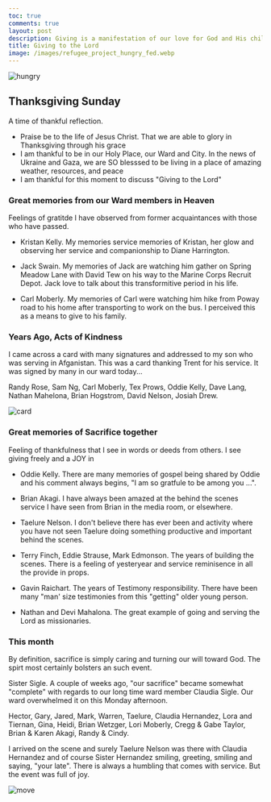 ```yaml
---
toc: true
comments: true
layout: post
description: Giving is a manifestation of our love for God and His children.
title: Giving to the Lord
image: /images/refugee_project_hungry_fed.webp
---
```


![hungry]({{site.baseurl}}/images/refugee_project_hungry_fed.webp)

## Thanksgiving Sunday

A time of thankful reflection.

- Praise be to the life of Jesus Christ.  That we are able to glory in Thanksgiving through his grace
- I am thankful to be in our Holy Place, our Ward and City. In the news of Ukraine and Gaza, we are SO blesssed to be living in a place of amazing weather, resources, and peace
- I am thankful for this moment to discuss "Giving to the Lord"


### Great memories from our Ward members in Heaven
Feelings of gratitde I have observed from former acquaintances with those who have passed.

- Kristan Kelly.    My memories service memories of Kristan, her glow and observing her service and companionship to Diane Harrington.  

- Jack Swain.  My memories of Jack are watching him gather on Spring Meadow Lane with David Tew on his way to the Marine Corps Recruit Depot.  Jack love to talk about this transformitive period in his life.

- Carl Moberly.   My memories of Carl were watching him hike from Poway road to his home after transporting to work on the bus.  I perceived this as a means to give to his family.


### Years Ago, Acts of Kindness
I came across a card with many signatures and addressed to my son who was serving in Afganistan.  This was a card thanking Trent for his service.    It was signed by many in our ward today...

Randy Rose, Sam Ng, Carl Moberly, Tex Prows, Oddie Kelly, Dave Lang, Nathan Mahelona, Brian Hogstrom, David Nelson, Josiah Drew.

![card]({{site.baseurl}}/images/afganistan_card.jpeg)


### Great memories of Sacrifice together
Feeling of thankfulness that I see in words or deeds from others.  I see giving freely and a JOY in 

- Oddie Kelly.  There are many memories of gospel being shared by Oddie and his comment always begins, "I am so gratfule to be among you ...".

- Brian Akagi.   I have always been amazed at the behind the scenes service I have seen from Brian in the media room, or elsewhere.

- Taelure Nelson.   I don't believe there has ever been and activity where you have not seen Taelure doing something productive and important behind the scenes.

- Terry Finch, Eddie Strause, Mark Edmonson.   The years of building the scenes.  There is a feeling of yesteryear and service reminisence in all the provide in props.

- Gavin Raichart.  The years of Testimony responsibility.  There have been many "man' size testimonies from this "getting" older young person.

- Nathan and Devi Mahalona.  The great example of going and serving the Lord as missionaries.


### This month
By definition, sacrifice is  simply caring and turning our will toward God.  The spirt most certainly bolsters an such event.

Sister Sigle.  A couple of weeks ago, "our sacrifice" became somewhat "complete" with regards to our long time ward member Claudia Sigle.  Our ward overwhelmed it on this Monday afternoon.  

Hector, Gary, Jared, Mark, Warren, Taelure, Claudia Hernandez, Lora and Tiernan, Gina, Heidi, Brian Wetzger, Lori Moberly, Cregg & Gabe Taylor, Brian & Karen Akagi, Randy & Cindy.  

I arrived on the scene and surely Taelure Nelson was there with Claudia Hernandez and of course Sister Hernandez smiling, greeting, smiling and saying, "your late".  There is always a humbling that comes with service.  But the event was full of joy.

![move]({{site.baseurl}}/images/sigle_move.jpeg)
